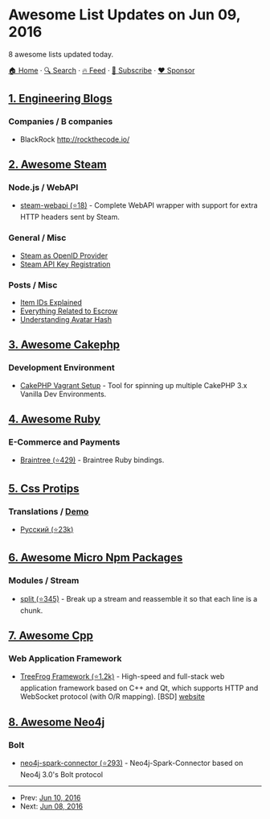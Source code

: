 # Awesome List Updates on Jun 09, 2016

8 awesome lists updated today.

[🏠 Home](/README.md) · [🔍 Search](https://www.trackawesomelist.com/search/) · [🔥 Feed](https://www.trackawesomelist.com/rss.xml) · [📮 Subscribe](https://trackawesomelist.us17.list-manage.com/subscribe?u=d2f0117aa829c83a63ec63c2f&id=36a103854c) · [❤️  Sponsor](https://github.com/sponsors/theowenyoung)



## [1. Engineering Blogs](/content/kilimchoi/engineering-blogs/README.md)

### Companies / B companies

*   BlackRock <http://rockthecode.io/>

## [2. Awesome Steam](/content/scholtzm/awesome-steam/README.md)

### Node.js / WebAPI

*   [steam-webapi (⭐18)](https://github.com/DoctorMcKay/node-steam-webapi) - Complete WebAPI wrapper with support for extra HTTP headers sent by Steam.

### General / Misc

*   [Steam as OpenID Provider](http://steamcommunity.com/dev)
*   [Steam API Key Registration](http://steamcommunity.com/dev/apikey)

### Posts / Misc

*   [Item IDs Explained](https://dev.doctormckay.com/topic/332-identifying-steam-items/)
*   [Everything Related to Escrow](https://www.reddit.com/r/SteamBot/comments/3udhkd/everything_related_to_escrow/)
*   [Understanding Avatar Hash](https://www.reddit.com/r/SteamBot/comments/3cv6k7/problem_downloading_an_avatar_using/)

## [3. Awesome Cakephp](/content/FriendsOfCake/awesome-cakephp/README.md)

### Development Environment

*   [CakePHP Vagrant Setup](https://github.com/cpierce/cakephp-vagrant-setup) - Tool for spinning up multiple CakePHP 3.x Vanilla Dev Environments.

## [4. Awesome Ruby](/content/markets/awesome-ruby/README.md)

### E-Commerce and Payments

*   [Braintree (⭐429)](https://github.com/braintree/braintree_ruby) - Braintree Ruby bindings.

## [5. Css Protips](/content/AllThingsSmitty/css-protips/README.md)

### Translations / [Demo](http://codepen.io/AllThingsSmitty/pen/XKgOkR)

*   [Русский (⭐23k)](https://github.com/AllThingsSmitty/css-protips/tree/master/translations/ru-RU)

## [6. Awesome Micro Npm Packages](/content/parro-it/awesome-micro-npm-packages/README.md)

### Modules / Stream

*   [split (⭐345)](https://github.com/dominictarr/split) - Break up a stream and reassemble it so that each line is a chunk.

## [7. Awesome Cpp](/content/fffaraz/awesome-cpp/README.md)

### Web Application Framework

*   [TreeFrog Framework (⭐1.2k)](https://github.com/treefrogframework/treefrog-framework) - High-speed and full-stack web application framework based on C++ and Qt, which supports HTTP and WebSocket protocol (with O/R mapping). \[BSD] [website](http://www.treefrogframework.org/)

## [8. Awesome Neo4j](/content/neueda/awesome-neo4j/README.md)

### Bolt

*   [neo4j-spark-connector (⭐293)](https://github.com/neo4j-contrib/neo4j-spark-connector) - Neo4j-Spark-Connector based on Neo4j 3.0's Bolt protocol

---

- Prev: [Jun 10, 2016](/content/2016/06/10/README.md)
- Next: [Jun 08, 2016](/content/2016/06/08/README.md)
